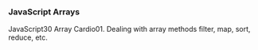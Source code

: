 ### JavaScript Arrays

JavaScript30 Array Cardio01. Dealing with array methods filter, map, sort, reduce, etc.